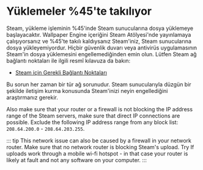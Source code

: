 # Yüklemeler %45'te takılıyor

Steam, yükleme işleminin %45'inde Steam sunucularına dosya yüklemeye başlayacaktır. Wallpaper Engine içeriğini Steam Atölyesi'nde yayınlamaya çalışıyorsanız ve %45'te takılı kaldıysanız Steam'iniz, Steam sunucularına dosya yükleyemiyordur. Hiçbir güvenlik duvarı veya antivirüs uygulamasının Steam'in dosya yüklemesini engellemediğinden emin olun. Lütfen Steam ağ bağlantı noktaları ile ilgili resmî kılavuza da bakın:

* [Steam için Gerekli Bağlantı Noktaları](https://support.steampowered.com/kb_article.php?ref=8571-GLVN-8711)

Bu sorun her zaman bir tür ağ sorunudur. Steam sunucularıyla düzgün bir şekilde iletişim kurma konusunda Steam'inizi neyin engellediğini araştırmanız gerekir.

Also make sure that your router or a firewall is not blocking the IP address range of the Steam servers, make sure that direct IP connections are possible. Exclude the following IP address range from any block list: `208.64.200.0` - `208.64.203.255`.

::: tip
This network issue can also be caused by a firewall in your network router. Make sure that no network router is blocking Steam's upload. Try If  uploads work through a mobile wi-fi hotspot - in that case your router is likely at fault and not any software on your computer.
:::